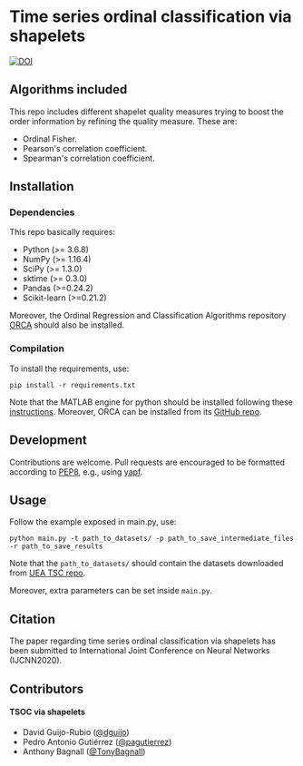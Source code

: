 # Time series ordinal classification via shapelets

[![DOI](https://zenodo.org/badge/213915623.svg)](https://zenodo.org/badge/latestdoi/213915623)

## Algorithms included

This repo includes different shapelet quality measures trying to boost the order information by refining the quality measure. These are:

* Ordinal Fisher.
* Pearson's correlation coefficient.
* Spearman's correlation coefficient.

## Installation

### Dependencies

This repo basically requires:

 * Python (>= 3.6.8)
 * NumPy (>= 1.16.4)
 * SciPy (>= 1.3.0)
 * sktime (>= 0.3.0)
 * Pandas (>=0.24.2)
 * Scikit-learn (>=0.21.2)

 Moreover, the Ordinal Regression and Classification Algorithms repository [ORCA](https://github.com/ayrna/orca) should also be installed.

### Compilation

To install the requirements, use:

    pip install -r requirements.txt

Note that the MATLAB engine for python should be installed following these [instructions](https://uk.mathworks.com/help/matlab/matlab_external/install-the-matlab-engine-for-python.html). Moreover, ORCA can be installed from its [GitHub repo](https://github.com/ayrna/orca).

## Development

Contributions are welcome. Pull requests are encouraged to be formatted according to [PEP8](https://www.python.org/dev/peps/pep-0008/), e.g., using [yapf](https://github.com/google/yapf).

## Usage

Follow the example exposed in main.py, use:

    python main.py -t path_to_datasets/ -p path_to_save_intermediate_files -r path_to_save_results

Note that the `path_to_datasets/` should contain the datasets downloaded from [UEA TSC repo](http://www.timeseriesclassification.com/).

Moreover, extra parameters can be set inside `main.py`.

## Citation

The paper regarding time series ordinal classification via shapelets has been submitted to International Joint Conference on Neural Networks (IJCNN2020).

## Contributors

#### TSOC via shapelets

* David Guijo-Rubio ([@dguijo](https://github.com/dguijo))
* Pedro Antonio Gutiérrez ([@pagutierrez](https://github.com/pagutierrez))
* Anthony Bagnall ([@TonyBagnall](https://github.com/TonyBagnall))
